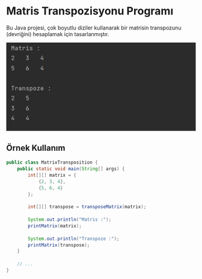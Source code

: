 # Matris Transpozisyonu Programı

Bu Java projesi, çok boyutlu diziler kullanarak bir matrisin transpozunu (devriğini) hesaplamak için tasarlanmıştır.

![img](transpoz.png)

## Örnek Kullanım

```java
public class MatrixTransposition {
    public static void main(String[] args) {
        int[][] matrix = {
            {2, 3, 4},
            {5, 6, 4}
        };
        
        int[][] transpose = transposeMatrix(matrix);
        
        System.out.println("Matris :");
        printMatrix(matrix);
        
        System.out.println("Transpoze :");
        printMatrix(transpose);
    }

    // ...
}

